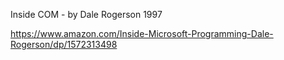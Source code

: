 Inside COM - by Dale Rogerson 1997

https://www.amazon.com/Inside-Microsoft-Programming-Dale-Rogerson/dp/1572313498
